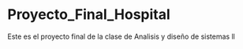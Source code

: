 # Proyecto_Final_Hospital
 Este es el proyecto final de la clase de Analisis y diseño de sistemas ll
